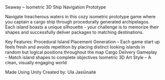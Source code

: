 Seaway – Isometric 3D Ship Navigation Prototype

Navigate treacherous waters in this cozy isometric prototype game where you captain a cargo ship through procedurally generated archipelagos. Each island boasts a unique silhouette - your challenge is to memorize their shapes and successfully deliver packages to matching destinations.

Key Features:
Procedural Island Placement Generation – Each game start up feels fresh and avoids repetition by placing distinct looking islands in random but logical positions throughout the map
Cargo Delivery Gameplay – Match island shapes to complete objectives
Isometric 3D Art Style – A clean, visually engaging world

Made Using Unity
Created by: Ula Jasiūnaitė
